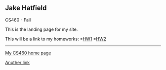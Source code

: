 Jake Hatfield
-------------
CS460 - Fall

This is the landing page for my site.

This will be a link to my homeworks: 
*[HW1](/cs460/hw1.md)
*[HW2](/cs460/hw2.md)

---------------
[My CS460 home page](www.jthatfield15.github.io/cs460/)

[Another link](https://jthatfield15.github.io/cs460/)
